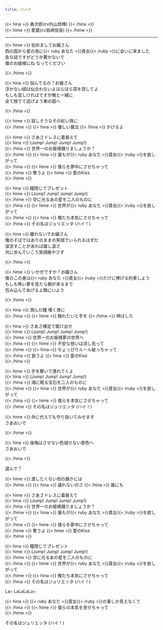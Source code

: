 ```yaml
---
title: ロメオ
---
```


{{< hina >}}
勇次郎(cv内山昂輝)
{{< /hina >}}  
{{< hime >}}
愛蔵(cv島崎信長)
{{< /hime >}}  

---

{{< hime >}}
初めましてお嬢さん  
西の国から愛の為に{{< ruby あなた >}}貴女{{< /ruby >}}に会いに来ました  
急な話ですがどうか驚かないで  
僕のお姫様にね なってください  

{{< /hime >}}

{{< hina >}}
悩んでるの？お嬢さん  
浮かない顔は似合わないよほらほら耳を貸してよ  
もしも宜しければですが俺と一緒に  
全て捨てて逃げよう東の国へ  

{{< /hina >}}

{{< hime >}}
寂しそうなその紅い唇に  
{{< /hime >}}
{{< hina >}}
優しい魔法 
{{< /hina >}}
かけるよ  

{{< hime >}}
さあさドレスに着替えて  
{{< hina >}}
(Jump! Jump! Jump! Jump!)  
{{< /hina >}}
世界一のお姫様踊りましょうか？  
{{< /hime >}}
{{< hina >}}
誰もが{{< ruby あなた >}}貴女{{< /ruby >}}を欲しがって  
{{< /hina >}}
{{< hime >}}
僕らを夢中にさせちゃって  
{{< /hime >}}
奪うよ 
{{< hime >}}
愛のKiss  
{{< /hime >}}

{{< hina >}}
瞳閉じてプレゼント  
{{< hime >}}
(Jump! Jump! Jump! Jump!)  
{{< /hime >}}
空に光るあの星を二人のものに  
{{< /hina >}}
{{< hime >}}
世界が{{< ruby あなた >}}貴女{{< /ruby >}}を欲しがって  
{{< /hime >}}
{{< hina >}}
俺たち本気にさせちゃって  
{{< /hina >}}
その名はジュリエッタ (ハイ！)  

{{< hina >}}
離れないでお嬢さん  
俺のそばではありのままの笑顔でいられるはずだ  
涙流すことがあれば嬉し涙さ  
共に歩んでいこう笑顔絶やさず  

{{< /hina >}}

{{< hime >}}
いかがですか？お嬢さん  
僕のこの身は{{< ruby あなた >}}貴女{{< /ruby >}}だけに捧げる約束しよう  
もしも怖い夢を見たら朝が来るまで  
包み込んであげるよ隣にいよう  

{{< /hime >}}

{{< hina >}}
潤んだ瞳 嘆く唇に  
{{< /hina >}}
{{< hime >}}
触れたいと手を 
{{< /hime >}}
伸ばした  

{{< hina >}}
さあさ裸足で駆け出せ  
{{< hime >}}
(Jump! Jump! Jump! Jump!)  
{{< /hime >}}
世界一のお姫様夢の世界へ  
{{< /hina >}}
{{< hime >}}
不安な想いは消し去って  
{{< /hime >}}
{{< hina >}}
ちょっぴりルール破っちゃって  
{{< /hina >}}
狙うよ 
{{< hina >}}
愛のKiss  
{{< /hina >}}

{{< hime >}}
手を繋いで連れてくよ  
{{< hina >}}
(Jump! Jump! Jump! Jump!)  
{{< /hina >}}
海に眠る宝石を二人のものに  
{{< /hime >}}
{{< hina >}}
世界が{{< ruby あなた >}}貴女{{< /ruby >}}を欲しがって  
{{< /hina >}}
{{< hime >}}
僕らを本気にさせちゃって  
{{< /hime >}}
その名はジュリエッタ (ハイ！)  

{{< hime >}}
命に代えても守り抜いてみせます  
さあおいで  

{{< /hime >}}

{{< hina >}}
後悔はさせない色褪せない景色へ  
さあおいで  

{{< /hina >}}

選んで？  

{{< hime >}}
渡したくない他の誰かには  
{{< /hime >}}
{{< hina >}}
譲れないのさ 
{{< /hina >}}
誰にも  

{{< hime >}}
さあさドレスに着替えて  
{{< hina >}}
(Jump! Jump! Jump! Jump!)  
{{< /hina >}}
世界一のお姫様踊りましょうか？  
{{< /hime >}}
{{< hina >}}
誰もが{{< ruby あなた >}}貴女{{< /ruby >}}を欲しがって  
{{< /hina >}}
{{< hime >}}
僕らを夢中にさせちゃって  
{{< /hime >}}
奪うよ 
{{< hime >}}
愛のKiss  
{{< /hime >}}

{{< hina >}}
瞳閉じてプレゼント  
{{< hime >}}
(Jump! Jump! Jump! Jump!)  
{{< /hime >}}
空に光るあの星を二人のものに  
{{< /hina >}}
{{< hime >}}
世界が{{< ruby あなた >}}貴女{{< /ruby >}}を欲しがって  
{{< /hime >}}
{{< hina >}}
俺たち本気にさせちゃって  
{{< /hina >}}
その名はジュリエッタ (ハイ！)  

La~ LaLaLaLa~

{{< hina >}}
{{< ruby あなた >}}貴女{{< /ruby >}}の事しか見えなくて  
{{< /hina >}}
{{< hime >}}
僕らの本気を見せちゃって  
{{< /hime >}}

その名はジュリエッタ (ハイ！)  